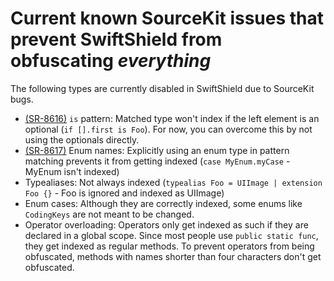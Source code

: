 # Current known SourceKit issues that prevent SwiftShield from obfuscating *everything*

The following types are currently disabled in SwiftShield due to SourceKit bugs.

- [(SR-8616)](https://bugs.swift.org/browse/SR-8616) `is` pattern: Matched type won't index if the left element is an optional (`if [].first is Foo`). For now, you can overcome this by not using the optionals directly.
- [(SR-8617)](https://bugs.swift.org/browse/SR-8617) Enum names: Explicitly using an enum type in pattern matching prevents it from getting indexed (`case MyEnum.myCase` - MyEnum isn't indexed)
- Typealiases: Not always indexed (`typealias Foo = UIImage | extension Foo {}` - Foo is ignored and indexed as UIImage)
- Enum cases: Although they are correctly indexed, some enums like `CodingKeys` are not meant to be changed.
- Operator overloading: Operators only get indexed as such if they are declared in a global scope. Since most people use `public static func`, they get indexed as regular methods. To prevent operators from being obfuscated, methods with names shorter than four characters don't get obfuscated.
